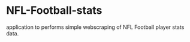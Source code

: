# NFL-Football-stats
application to  performs simple webscraping of NFL Football player stats data.
